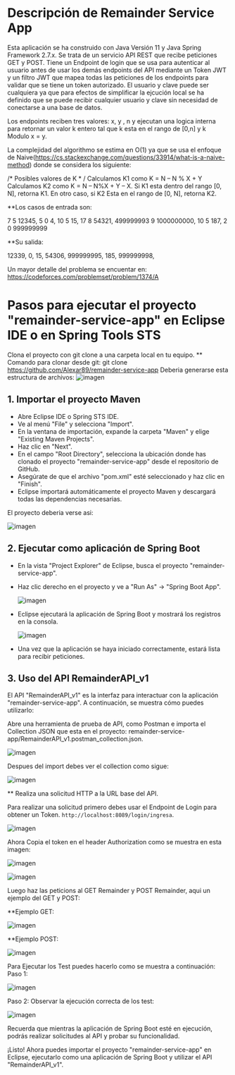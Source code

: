 
# Descripción de Remainder Service App

Esta aplicación se ha construido con Java Versión 11 y Java Spring Framework 2.7.x. Se trata de un servicio API REST que recibe peticiones GET y POST. Tiene un Endpoint de login que se usa para autenticar al usuario antes de usar los demás endpoints del API mediante un Token JWT y un filtro JWT que mapea todas las peticiones de los endpoints para validar que se tiene un token autorizado. El usuario y clave puede ser cualquiera ya que para efectos de simplificar la ejcución local se ha definido que se puede recibir cualquier usuario y clave sin necesidad de conectarse a una base de datos.

Los endpoints reciben tres valores: x, y , n y ejecutan una logica interna para retornar un valor k entero tal que k esta en el rango de [0,n] y k Modulo x = y.

La complejidad del algorithmo se estima en O(1) ya que se usa el enfoque de Naive(https://cs.stackexchange.com/questions/33914/what-is-a-naive-method) donde se considera los siguiente:

/*  Posibles valores de K * /
Calculamos K1 como K = N – N % X + Y
Calculamos K2 como K = N – N%X + Y – X.
Si K1 esta dentro del rango [0, N], retorna K1.
En otro caso, si K2 Esta en el rango de [0, N], retorna K2.

**Los casos de entrada son:

7 5 12345,
5 0 4,
10 5 15,
17 8 54321,
499999993 9 1000000000,
10 5 187,
2 0 999999999

**Su salida:

12339,
0,
15,
54306,
999999995,
185,
999999998,

Un mayor detalle del problema se encuentar en: https://codeforces.com/problemset/problem/1374/A

# Pasos para ejecutar el proyecto "remainder-service-app" en Eclipse IDE o en Spring Tools STS

Clona el proyecto con git clone a una carpeta local en tu equipo.
** Comando para clonar desde git: git clone https://github.com/Alexar89/remainder-service-app
Deberia generarse esta estructura de archivos:
![imagen](https://github.com/Alexar89/remainder-service-app/assets/11586423/a951d26b-a17b-4ec7-8e70-e91dab9502ff)

## 1. Importar el proyecto Maven

- Abre Eclipse IDE o Spring STS IDE.
- Ve al menú "File" y selecciona "Import".
- En la ventana de importación, expande la carpeta "Maven" y elige "Existing Maven Projects".
- Haz clic en "Next".
- En el campo "Root Directory", selecciona la ubicación donde has clonado el proyecto "remainder-service-app" desde el repositorio de GitHub.
- Asegúrate de que el archivo "pom.xml" esté seleccionado y haz clic en "Finish".
- Eclipse importará automáticamente el proyecto Maven y descargará todas las dependencias necesarias.

El proyecto deberia verse asi:

![imagen](https://github.com/Alexar89/remainder-service-app/assets/11586423/9e9860aa-42d5-4cb0-8773-f1fca53eb7b6)


## 2. Ejecutar como aplicación de Spring Boot

- En la vista "Project Explorer" de Eclipse, busca el proyecto "remainder-service-app".
- Haz clic derecho en el proyecto y ve a "Run As" -> "Spring Boot App".
  
  ![imagen](https://github.com/Alexar89/remainder-service-app/assets/11586423/ac4d0ed4-834a-4764-9171-d7c703eecaaf)

- Eclipse ejecutará la aplicación de Spring Boot y mostrará los registros en la consola.
  
  ![imagen](https://github.com/Alexar89/remainder-service-app/assets/11586423/e756aeaf-6cce-4a01-9099-fe0089479b0c)

- Una vez que la aplicación se haya iniciado correctamente, estará lista para recibir peticiones.

## 3. Uso del API RemainderAPI_v1

El API "RemainderAPI_v1" es la interfaz para interactuar con la aplicación "remainder-service-app". A continuación, se muestra cómo puedes utilizarlo:

Abre una herramienta de prueba de API, como Postman e importa el Collection JSON que esta en el proyecto: remainder-service-app/RemainderAPI_v1.postman_collection.json.

![imagen](https://github.com/Alexar89/remainder-service-app/assets/11586423/dc08c875-6591-4b6e-b826-8123ba4a8324)

Despues del import debes ver el collection como sigue:

![imagen](https://github.com/Alexar89/remainder-service-app/assets/11586423/7d9af20d-f142-414b-a014-23e853ab4ca9)


** Realiza una solicitud HTTP a la URL base del API.

Para realizar una solicitud primero debes usar el Endpoint de Login para obtener un Token.
	 `http://localhost:8089/login/ingresa`.
  
![imagen](https://github.com/Alexar89/remainder-service-app/assets/11586423/214a05ff-0b4c-4b65-bcb3-d350edec7624)


Ahora Copia el token en el header Authorization como se muestra en esta imagen:


![imagen](https://github.com/Alexar89/remainder-service-app/assets/11586423/944d17e2-6238-4b7c-9441-297e5e4a7942)

![imagen](https://github.com/Alexar89/remainder-service-app/assets/11586423/a769e46e-8121-4191-ac7c-9e7b4912bf5f)


Luego haz las peticions al GET Remainder y POST Remainder, aqui un ejemplo del GET y POST:

**Ejemplo GET:

![imagen](https://github.com/Alexar89/remainder-service-app/assets/11586423/949a6006-9cef-4615-a78e-8d230c919916)


**Ejemplo POST:

![imagen](https://github.com/Alexar89/remainder-service-app/assets/11586423/ddf8bc81-2449-4d7c-b942-b3a7015630a8)


Para Ejecutar los Test puedes hacerlo como se muestra a continuación:
 Paso 1:
 
 ![imagen](https://github.com/Alexar89/remainder-service-app/assets/11586423/6441c527-018a-46b6-99a5-eb307d9a22ea)

Paso 2: Observar la ejecución correcta de los test:

![imagen](https://github.com/Alexar89/remainder-service-app/assets/11586423/2576a4e7-5a3f-4ad0-8b43-694fe6a1f62c)


Recuerda que mientras la aplicación de Spring Boot esté en ejecución, podrás realizar solicitudes al API y probar su funcionalidad.

¡Listo! Ahora puedes importar el proyecto "remainder-service-app" en Eclipse, ejecutarlo como una aplicación de Spring Boot y utilizar el API "RemainderAPI_v1".


